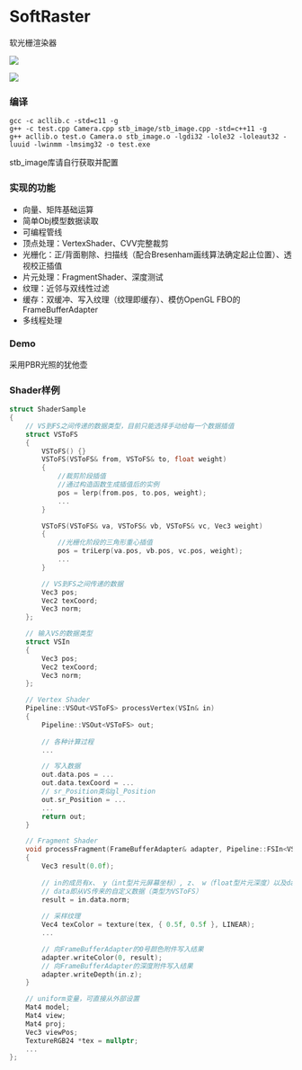 # SoftRaster
软光栅渲染器

![](https://raw.staticdn.net/HummaWhite/SoftRaster/master/texture/Test%202020_8_8%2023_08_01.png)

![](https://raw.staticdn.net/HummaWhite/SoftRaster/master/texture/Test%202020_8_8%2022_40_50.png)

### 编译

```
gcc -c acllib.c -std=c11 -g
g++ -c test.cpp Camera.cpp stb_image/stb_image.cpp -std=c++11 -g
g++ acllib.o test.o Camera.o stb_image.o -lgdi32 -lole32 -loleaut32 -luuid -lwinmm -lmsimg32 -o test.exe
```

stb_image库请自行获取并配置

### 实现的功能

+ 向量、矩阵基础运算
+ 简单Obj模型数据读取
+ 可编程管线
+ 顶点处理：VertexShader、CVV完整裁剪
+ 光栅化：正/背面剔除、扫描线（配合Bresenham画线算法确定起止位置）、透视校正插值
+ 片元处理：FragmentShader、深度测试
+ 纹理：近邻与双线性过滤
+ 缓存：双缓冲、写入纹理（纹理即缓存）、模仿OpenGL FBO的FrameBufferAdapter
+ 多线程处理

### Demo

采用PBR光照的犹他壶

### Shader样例

```C++
struct ShaderSample
{
	// VS到FS之间传递的数据类型，目前只能选择手动给每一个数据插值
	struct VSToFS
	{
		VSToFS() {}
		VSToFS(VSToFS& from, VSToFS& to, float weight)
		{
			//裁剪阶段插值
			//通过构造函数生成插值后的实例
			pos = lerp(from.pos, to.pos, weight);
			...
		}

		VSToFS(VSToFS& va, VSToFS& vb, VSToFS& vc, Vec3 weight)
		{
			//光栅化阶段的三角形重心插值
			pos = triLerp(va.pos, vb.pos, vc.pos, weight);
			...
		}

        // VS到FS之间传递的数据
		Vec3 pos;
		Vec2 texCoord;
		Vec3 norm;
	};

	// 输入VS的数据类型
	struct VSIn
	{
		Vec3 pos;
		Vec2 texCoord;
		Vec3 norm;
	};

	// Vertex Shader
	Pipeline::VSOut<VSToFS> processVertex(VSIn& in)
	{
		Pipeline::VSOut<VSToFS> out;
        
        // 各种计算过程
        ...

        // 写入数据
		out.data.pos = ...
		out.data.texCoord = ...
        // sr_Position类似gl_Position
        out.sr_Position = ...
        ...
		return out;
	}

	// Fragment Shader
	void processFragment(FrameBufferAdapter& adapter, Pipeline::FSIn<VSToFS>& in)
	{
		Vec3 result(0.0f);
        
        // in的成员有x、 y（int型片元屏幕坐标）, z、 w（float型片元深度）以及data
        // data即从VS传来的自定义数据（类型为VSToFS）
        result = in.data.norm;
        
        // 采样纹理
        Vec4 texColor = texture(tex, { 0.5f, 0.5f }, LINEAR);
        ...

        // 向FrameBufferAdapter的0号颜色附件写入结果
		adapter.writeColor(0, result);
        // 向FrameBufferAdapter的深度附件写入结果
		adapter.writeDepth(in.z);
	}

	// uniform变量，可直接从外部设置
	Mat4 model;
	Mat4 view;
	Mat4 proj;
	Vec3 viewPos;
    TextureRGB24 *tex = nullptr;
    ...
};
```


